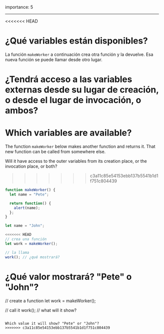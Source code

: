 importance: 5

---

<<<<<<< HEAD
# ¿Qué variables están disponibles?

La función `makeWorker` a continuación crea otra función y la devuelve. Esa nueva función se puede llamar desde otro lugar.

¿Tendrá acceso a las variables externas desde su lugar de creación, o desde el lugar de invocación, o ambos?
=======
# Which variables are available?

The function `makeWorker` below makes another function and returns it. That new function can be called from somewhere else.

Will it have access to the outer variables from its creation place, or the invocation place, or both?
>>>>>>> c3a11c85e54153ebb137b5541b1d1f751c804439

```js
function makeWorker() {
  let name = "Pete";

  return function() {
    alert(name);
  };
}

let name = "John";

<<<<<<< HEAD
// crea una función
let work = makeWorker();

// la llama
work(); // ¿qué mostrará?
```

¿Qué valor mostrará? "Pete" o "John"?
=======
// create a function
let work = makeWorker();

// call it
work(); // what will it show?
```

Which value it will show? "Pete" or "John"?
>>>>>>> c3a11c85e54153ebb137b5541b1d1f751c804439

